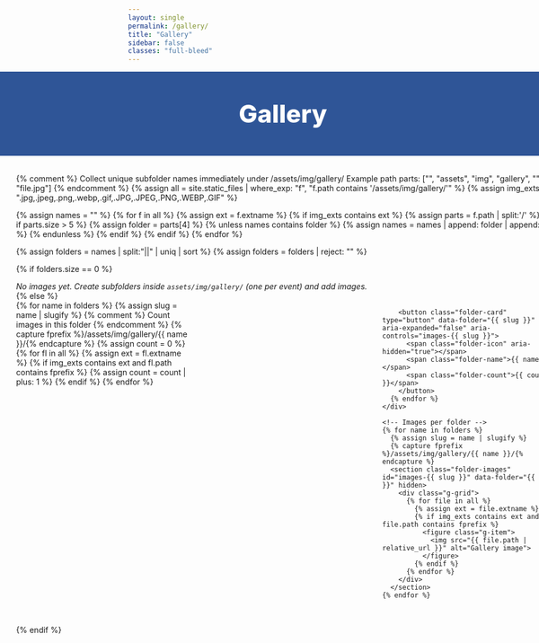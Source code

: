 ```yaml
---
layout: single
permalink: /gallery/
title: "Gallery"
sidebar: false
classes: "full-bleed"
---
```


<style>
/* Hide built-in page title / pager; keep only the blue hero */
.page__title, .pagination, .pagination--pager { display:none !important; }

/* Full-bleed helpers */
.page.full-bleed .page__inner-wrap,
.page.full-bleed .page__content {
  max-width: none !important;
  padding-left: 0 !important;
  padding-right: 0 !important;
}
.full-bleed-row { width:100vw; margin-left:calc(50% - 50vw); margin-right:calc(50% - 50vw); }

/* Blue hero */
.g-hero { background:#2f5597; color:#fff; padding: clamp(28px,5vw,56px) 24px; text-align:center; }
.g-hero h1 { margin:0; font-weight:800; font-size: clamp(28px,4.6vw,56px); }

/* Body */
.g-wrap { padding: 18px clamp(14px,3vw,40px); }

/* Folder list */
.folder-list {
  display:grid; grid-template-columns: repeat(auto-fit, minmax(260px, 1fr));
  gap: clamp(10px, 2vw, 18px); margin-bottom: 10px;
}
.folder-card {
  display:flex; align-items:center; gap:12px;
  background:#f7f9fc; border:1px solid #e6ecf8; border-radius:14px;
  padding:12px 14px; cursor:pointer;
  box-shadow:0 8px 24px rgba(2,24,71,.06);
  transition: transform .06s ease, box-shadow .2s ease, border-color .2s ease;
}
.folder-card:hover { transform: translateY(-1px); border-color:#d7e3ff; box-shadow:0 10px 30px rgba(2,24,71,.08); }
.folder-card[aria-expanded="true"] { border-color:#2f5597; box-shadow:0 10px 36px rgba(47,85,151,.18); }
.folder-icon{
  width:42px; height:34px; flex:0 0 auto;
  background: linear-gradient(180deg,#ffd36c,#ffb942);
  border-radius:6px 6px 4px 4px; position:relative;
  box-shadow: inset 0 -2px 0 rgba(0,0,0,.06);
}
.folder-icon:before{
  content:""; position:absolute; left:4px; top:-8px; width:22px; height:10px;
  background: linear-gradient(180deg,#ffe199,#ffd36c);
  border-radius:4px 4px 0 0; box-shadow: inset 0 -1px 0 rgba(0,0,0,.07);
}
.folder-name { margin:0; font-weight:800; color:#1f2a44; }
.folder-count { margin-left:auto; color:#2f5597; font-weight:700; font-size:.92rem; }

/* Images grid (no captions) */
.g-grid {
  display:grid; grid-template-columns: repeat(auto-fit, minmax(240px, 1fr));
  gap: clamp(8px, 1.6vw, 16px); align-items:start;
  padding:12px 2px 2px 2px;
}
.g-item { margin:0; padding:0; border-radius:12px; overflow:hidden; background:#f7f9fc; box-shadow:0 6px 24px rgba(2,24,71,.06); }
.g-item img { width:100%; height:auto; display:block; aspect-ratio:16/10; object-fit:cover; transition: transform .25s ease; }
.g-item:hover img { transform: scale(1.02); }

/* Hide/show image sections */
.folder-images[hidden] { display:none !important; }

/* Tiny helper */
.m0 { margin:0; }
</style>

<!-- HERO -->
<div class="full-bleed-row g-hero">
  <h1>Gallery</h1>
</div>

<!-- BODY -->
<div class="full-bleed-row g-wrap">

  {% comment %}
    Collect unique subfolder names immediately under /assets/img/gallery/
    Example path parts: ["", "assets", "img", "gallery", "<FOLDER>", "file.jpg"]
  {% endcomment %}
  {% assign all = site.static_files | where_exp: "f", "f.path contains '/assets/img/gallery/'" %}
  {% assign img_exts = ".jpg,.jpeg,.png,.webp,.gif,.JPG,.JPEG,.PNG,.WEBP,.GIF" %}

  {% assign names = "" %}
  {% for f in all %}
    {% assign ext = f.extname %}
    {% if img_exts contains ext %}
      {% assign parts = f.path | split:'/' %}
      {% if parts.size > 5 %}
        {% assign folder = parts[4] %}
        {% unless names contains folder %}
          {% assign names = names | append: folder | append: "||" %}
        {% endunless %}
      {% endif %}
    {% endif %}
  {% endfor %}

  {% assign folders = names | split:"||" | uniq | sort %}
  {% assign folders = folders | reject: "" %}

  {% if folders.size == 0 %}
    <p class="m0"><em>No images yet. Create subfolders inside <code>assets/img/gallery/</code> (one per event) and add images.</em></p>
  {% else %}
    <!-- Folder cards -->
    <div class="folder-list" id="folderList">
      {% for name in folders %}
        {% assign slug = name | slugify %}
        {% comment %} Count images in this folder {% endcomment %}
        {% capture fprefix %}/assets/img/gallery/{{ name }}/{% endcapture %}
        {% assign count = 0 %}
        {% for fl in all %}
          {% assign ext = fl.extname %}
          {% if img_exts contains ext and fl.path contains fprefix %}
            {% assign count = count | plus: 1 %}
          {% endif %}
        {% endfor %}

        <button class="folder-card" type="button" data-folder="{{ slug }}" aria-expanded="false" aria-controls="images-{{ slug }}">
          <span class="folder-icon" aria-hidden="true"></span>
          <span class="folder-name">{{ name }}</span>
          <span class="folder-count">{{ count }}</span>
        </button>
      {% endfor %}
    </div>

    <!-- Images per folder -->
    {% for name in folders %}
      {% assign slug = name | slugify %}
      {% capture fprefix %}/assets/img/gallery/{{ name }}/{% endcapture %}
      <section class="folder-images" id="images-{{ slug }}" data-folder="{{ slug }}" hidden>
        <div class="g-grid">
          {% for file in all %}
            {% assign ext = file.extname %}
            {% if img_exts contains ext and file.path contains fprefix %}
              <figure class="g-item">
                <img src="{{ file.path | relative_url }}" alt="Gallery image">
              </figure>
            {% endif %}
          {% endfor %}
        </div>
      </section>
    {% endfor %}
  {% endif %}
</div>

<script>
(function(){
  const params = new URLSearchParams(location.search);
  const desiredName = params.get('album'); // exact folder name support
  const cards = Array.from(document.querySelectorAll('.folder-card[data-folder]'));
  const sections = Array.from(document.querySelectorAll('.folder-images[data-folder]'));

  function show(folderSlug){
    cards.forEach(c => c.setAttribute('aria-expanded','false'));
    sections.forEach(s => s.hidden = true);
    const card = cards.find(c => c.dataset.folder === folderSlug);
    const sec  = sections.find(s => s.dataset.folder === folderSlug);
    if(card && sec){
      card.setAttribute('aria-expanded','true');
      sec.hidden = false;
      setTimeout(()=> card.scrollIntoView({behavior:'smooth', block:'start'}), 50);
      const name = card.querySelector('.folder-name')?.textContent?.trim() || '';
      const url = new URL(location.href);
      if(name){ url.searchParams.set('album', name); } else { url.searchParams.delete('album'); }
      history.replaceState(null,'',url.toString());
    }
  }

  // Map pretty name -> slug
  const byName = new Map(cards.map(c => [c.querySelector('.folder-name').textContent.trim().toLowerCase(), c.dataset.folder]));

  // Initial open: from ?album=, else first folder
  let start = cards[0]?.dataset.folder || null;
  if(desiredName){
    const wanted = byName.get(desiredName.trim().toLowerCase());
    if(wanted) start = wanted;
  }
  if(start) show(start);

  // Click to toggle / open
  cards.forEach(c => c.addEventListener('click', () => {
    const isOpen = c.getAttribute('aria-expanded') === 'true';
    if(isOpen){
      c.setAttribute('aria-expanded','false');
      const sec = sections.find(s => s.dataset.folder === c.dataset.folder);
      if(sec) sec.hidden = true;
      const url = new URL(location.href); url.searchParams.delete('album'); history.replaceState(null,'',url.toString());
    }else{
      show(c.dataset.folder);
    }
  }));
})();
</script>

